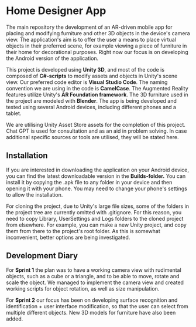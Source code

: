 # Home Designer App
The main repository the development of an AR-driven mobile app for placing and modifying furniture and other 3D objects in the device's camera view. The application's aim is to offer the user a means to place virtual objects in their preferred scene, for example viewing a piece of furniture in their home for decorational purposes. Right now our focus is on developing the Android version of the application.

This project is developed using **Unity 3D**, and most of the code is composed of **C#-scripts** to modify assets and objects in Unity's scene view. Our preferred code editor is **Visual Studio Code**. The naming convention we are using in the code is **CamelCase**. The Augmented Reality features utilize Unity's **AR Foundation framework**. The 3D furniture used in the project are modeled with **Blender**. The app is being developed and tested using several Android devices, including different phones and a tablet.

We are utilising Unity Asset Store assets for the completion of this project. Chat GPT is used for consultation and as an aid in problem solving. In case additional specific sources or tools are utilised, they will be stated here.

## Installation
If you are interested in downloading the application on your Android device, you can find the latest downloadable version in the **Builds-folder.** You can install it by copying the .apk file to any folder in your device and then opening it with your phone. You may need to change your phone's settings to allow the installation.

For cloning the project, due to Unity's large file sizes, some of the folders in the project tree are currently omitted with .gitignore. For this reason, you need to copy Library, UserSettings and Logs folders to the cloned project from elsewhere. For example, you can make a new Unity project, and copy them from there to the project's root folder. As this is somewhat inconvenient, better options are being investigated.

## Development Diary
For **Sprint 1** the plan was to have a working camera view with rudimental objects, such as a cube or a triangle, and to be able to move, rotate and scale the object. We managed to implement the camera view and created working scripts for object rotation, as well as size manipulation.

For **Sprint 2** our focus has been on developing surface recognition and identification + user interface modification, so that the user can select from multiple different objects. New 3D models for furniture have also been added.
